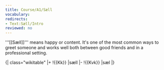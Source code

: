 ```yaml
---
title: Course/A1/Sæll
vocabulary:
redirects:
- Text:Sæll/Intro
reviewed: no
---
```


'''<translate>[[Sæll]]</translate>''' means happy or content. It's one of the most common ways to greet someone and works well both between good friends and in a professional setting.

{| class="wikitable"
|+
!{{Kk}}
|<translate>sæll</translate>
|-
!{{Kvk}}
|<translate>sæl</translate>
|}

